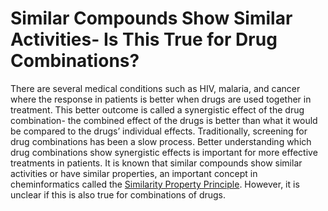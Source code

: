 # Similar Compounds Show Similar Activities- Is This True for Drug Combinations?

There are several medical conditions such as HIV, malaria, and cancer where the response in patients is better when drugs are used together in treatment. This better outcome is called a synergistic effect of the drug combination- the combined effect of the drugs is better than what it would be compared to the drugs’ individual effects. Traditionally, screening for drug combinations has been a slow process. Better understanding which drug combinations show synergistic effects is important for more effective treatments in patients. It is known that similar compounds show similar activities or have similar properties, an important concept in cheminformatics called the [Similarity Property Principle](https://www.ncbi.nlm.nih.gov/pubmed/14965296). However, it is unclear if this is also true for combinations of drugs. 

